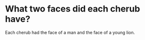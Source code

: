 # What two faces did each cherub have?

Each cherub had the face of a man and the face of a young lion.
